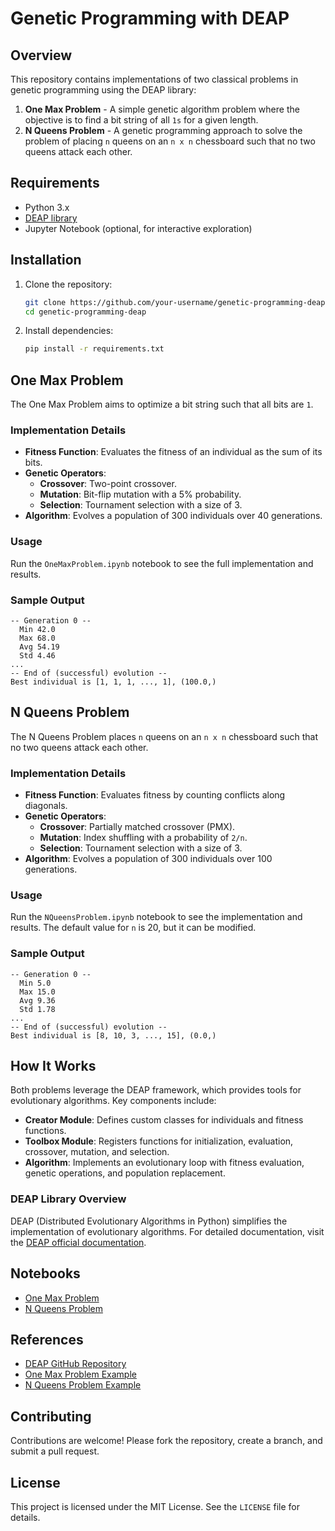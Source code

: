 # Genetic Programming with DEAP

## Overview

This repository contains implementations of two classical problems in genetic programming using the DEAP library:

1. **One Max Problem** - A simple genetic algorithm problem where the objective is to find a bit string of all `1s` for a given length.
2. **N Queens Problem** - A genetic programming approach to solve the problem of placing `n` queens on an `n x n` chessboard such that no two queens attack each other.

## Requirements

- Python 3.x
- [DEAP library](https://deap.readthedocs.io/)
- Jupyter Notebook (optional, for interactive exploration)

## Installation

1. Clone the repository:
   ```bash
   git clone https://github.com/your-username/genetic-programming-deap.git
   cd genetic-programming-deap
   ```
2. Install dependencies:
   ```bash
   pip install -r requirements.txt
   ```

## One Max Problem

The One Max Problem aims to optimize a bit string such that all bits are `1`.

### Implementation Details

- **Fitness Function**: Evaluates the fitness of an individual as the sum of its bits.
- **Genetic Operators**:
  - **Crossover**: Two-point crossover.
  - **Mutation**: Bit-flip mutation with a 5% probability.
  - **Selection**: Tournament selection with a size of 3.
- **Algorithm**: Evolves a population of 300 individuals over 40 generations.

### Usage

Run the `OneMaxProblem.ipynb` notebook to see the full implementation and results.

### Sample Output

```plaintext
-- Generation 0 --
  Min 42.0
  Max 68.0
  Avg 54.19
  Std 4.46
...
-- End of (successful) evolution --
Best individual is [1, 1, 1, ..., 1], (100.0,)
```

## N Queens Problem

The N Queens Problem places `n` queens on an `n x n` chessboard such that no two queens attack each other.

### Implementation Details

- **Fitness Function**: Evaluates fitness by counting conflicts along diagonals.
- **Genetic Operators**:
  - **Crossover**: Partially matched crossover (PMX).
  - **Mutation**: Index shuffling with a probability of `2/n`.
  - **Selection**: Tournament selection with a size of 3.
- **Algorithm**: Evolves a population of 300 individuals over 100 generations.

### Usage

Run the `NQueensProblem.ipynb` notebook to see the implementation and results. The default value for `n` is 20, but it can be modified.

### Sample Output

```plaintext
-- Generation 0 --
  Min 5.0
  Max 15.0
  Avg 9.36
  Std 1.78
...
-- End of (successful) evolution --
Best individual is [8, 10, 3, ..., 15], (0.0,)
```

## How It Works

Both problems leverage the DEAP framework, which provides tools for evolutionary algorithms. Key components include:

- **Creator Module**: Defines custom classes for individuals and fitness functions.
- **Toolbox Module**: Registers functions for initialization, evaluation, crossover, mutation, and selection.
- **Algorithm**: Implements an evolutionary loop with fitness evaluation, genetic operations, and population replacement.

### DEAP Library Overview

DEAP (Distributed Evolutionary Algorithms in Python) simplifies the implementation of evolutionary algorithms. For detailed documentation, visit the [DEAP official documentation](https://deap.readthedocs.io/).

## Notebooks

- [One Max Problem](notebooks/OneMaxProblem.ipynb)
- [N Queens Problem](notebooks/NQueensProblem.ipynb)

## References

- [DEAP GitHub Repository](https://github.com/DEAP/deap)
- [One Max Problem Example](https://github.com/DEAP/notebooks/blob/master/OneMax.ipynb)
- [N Queens Problem Example](https://github.com/DEAP/deap/blob/master/examples/ga/nqueens.py)

## Contributing

Contributions are welcome! Please fork the repository, create a branch, and submit a pull request.

## License

This project is licensed under the MIT License. See the `LICENSE` file for details.
